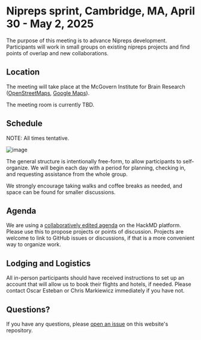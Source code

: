 # Nipreps sprint, Cambridge, MA, April 30 - May 2, 2025

The purpose of this meeting is to advance Nipreps development. <br>
Participants will work in small groups on existing nipreps projects and find points of overlap and new collaborations.

## Location

The meeting will take place at the McGovern Institute for Brain Research
([OpenStreetMaps](https://www.openstreetmap.org/node/182895807), [Google Maps](https://maps.app.goo.gl/5gtY1KG1vWiunrfj7)).

The meeting room is currently TBD.

## Schedule

NOTE: All times tentative.

![image](https://github.com/user-attachments/assets/ac483b9b-3e4b-4deb-b9c0-b8f3f62561a0)

The general structure is intentionally free-form, to allow participants to self-organize.
We will begin each day with a period for planning, checking in, and requesting assistance from the whole group.

We strongly encourage taking walks and coffee breaks as needed, and space can be found for smaller discussions.

## Agenda

We are using a [collaboratively edited agenda](https://hackmd.io/@NiPreps-technical-monitoring/NiHack2025)
on the HackMD platform.
Please use this to propose projects or points of discussion.
Projects are welcome to link to GitHub issues or discussions,
if that is a more convenient way to organize work.

## Lodging and Logistics

All in-person participants should have received instructions to set up an account
that will allow us to book their flights and hotels, if needed.
Please contact Oscar Esteban or Chris Markiewicz immediately if you have not.

## Questions?

If you have any questions, please [open an issue](https://github.com/nipreps/202504-sprint/issues)
on this website's repository.
